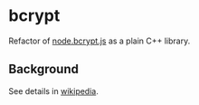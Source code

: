 # bcrypt

Refactor of [node.bcrypt.js][bcrypt-git] as a plain C++ library.

## Background

See details in [wikipedia][bcrypt-algo].

[bcrypt-git]: https://github.com/kelektiv/node.bcrypt.js
[bcrypt-algo]: https://en.wikipedia.org/wiki/Bcrypt

